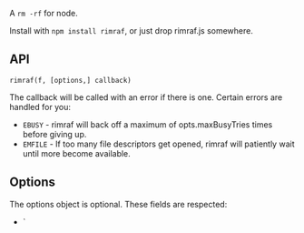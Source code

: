 A `rm -rf` for node.

Install with `npm install rimraf`, or just drop rimraf.js somewhere.

## API

`rimraf(f, [options,] callback)`

The callback will be called with an error if there is one.  Certain
errors are handled for you:

* `EBUSY` -  rimraf will back off a maximum of opts.maxBusyTries times
  before giving up.
* `EMFILE` - If too many file descriptors get opened, rimraf will
  patiently wait until more become available.

## Options

The options object is optional.  These fields are respected:

* `